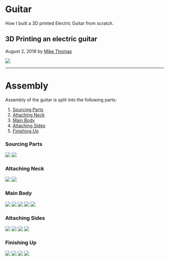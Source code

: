 # Guitar

How I built a 3D printed Electric Guitar from scratch.

## 3D Printing an electric guitar

August 2, 2018 by [Mike Thomas](https://github.com/mikepthomas)

![](https://github.com/mikepthomas/mikepthomas.github.io/raw/develop/src/img/guitar/guitar-hero.jpg)

---

# Assembly

Assembly of the guitar is split into the following parts:

1. [Sourcing Parts](#sourcing-parts)
1. [Attaching Neck](#attaching-neck)
1. [Main Body](#main-body)
1. [Attaching Sides](#attaching-sides)
1. [Finishing Up](#finishing-up)

### Sourcing Parts

![](https://github.com/mikepthomas/mikepthomas.github.io/raw/develop/src/img/guitar/01-sourcing-parts.jpg)
![](https://github.com/mikepthomas/mikepthomas.github.io/raw/develop/src/img/guitar/02-finished-sourcing.jpg)

### Attaching Neck

![](https://github.com/mikepthomas/mikepthomas.github.io/raw/develop/src/img/guitar/03-first-part-front.jpg)
![](https://github.com/mikepthomas/mikepthomas.github.io/raw/develop/src/img/guitar/04-first-part-rear.jpg)

### Main Body

![](https://github.com/mikepthomas/mikepthomas.github.io/raw/develop/src/img/guitar/05-second-part.jpg)
![](https://github.com/mikepthomas/mikepthomas.github.io/raw/develop/src/img/guitar/06-tension-springs.jpg)
![](https://github.com/mikepthomas/mikepthomas.github.io/raw/develop/src/img/guitar/07-third-part-back.jpg)
![](https://github.com/mikepthomas/mikepthomas.github.io/raw/develop/src/img/guitar/08-third-part-front.jpg)
![](https://github.com/mikepthomas/mikepthomas.github.io/raw/develop/src/img/guitar/09-full-length.jpg)

### Attaching Sides

![](https://github.com/mikepthomas/mikepthomas.github.io/raw/develop/src/img/guitar/10-sides.jpg)
![](https://github.com/mikepthomas/mikepthomas.github.io/raw/develop/src/img/guitar/11-sides-install.jpg)
![](https://github.com/mikepthomas/mikepthomas.github.io/raw/develop/src/img/guitar/12-almost-there.jpg)
![](https://github.com/mikepthomas/mikepthomas.github.io/raw/develop/src/img/guitar/13-sides-clamping.jpg)

### Finishing Up

![](https://github.com/mikepthomas/mikepthomas.github.io/raw/develop/src/img/guitar/14-body-finished.jpg)
![](https://github.com/mikepthomas/mikepthomas.github.io/raw/develop/src/img/guitar/15-electronics.jpg)
![](https://github.com/mikepthomas/mikepthomas.github.io/raw/develop/src/img/guitar/16-rear-cover.jpg)
![](https://github.com/mikepthomas/mikepthomas.github.io/raw/develop/src/img/guitar/17-finished.jpg)
